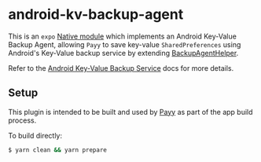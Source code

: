 # android-kv-backup-agent

This is an `expo` [Native module](https://docs.expo.dev/modules/overview/) which implements an Android Key-Value Backup Agent, allowing `Payy` to save key-value `SharedPreferences` 
using Android's Key-Value backup service by extending [BackupAgentHelper](https://developer.android.com/identity/data/keyvaluebackup#BackupAgentHelper).

Refer to the [Android Key-Value Backup Service](https://developer.android.com/identity/data/keyvaluebackup) docs for more details.

## Setup

This plugin is intended to be built and used by [Payy](../payy/README.md) as part of the app build process. 

To build directly:

```bash
$ yarn clean && yarn prepare
```